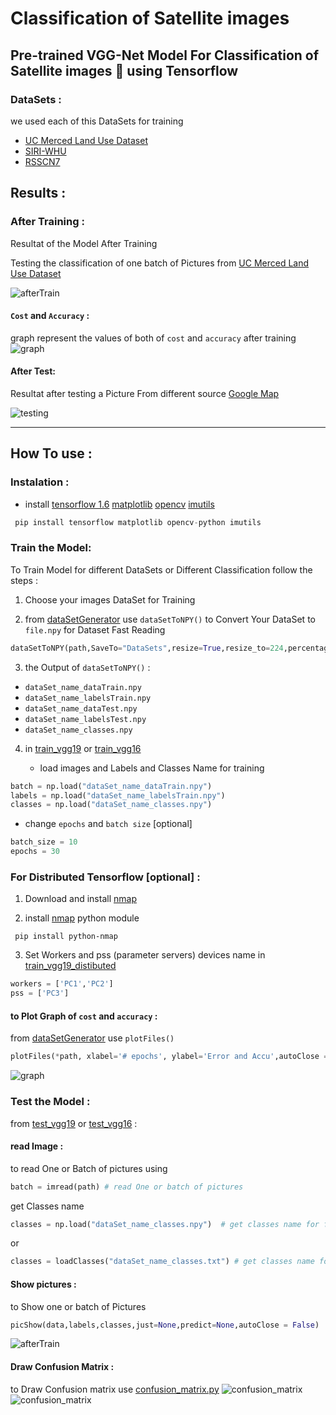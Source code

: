 # Classification of Satellite images

## Pre-trained VGG-Net Model For Classification of Satellite images :rocket: using Tensorflow

###  DataSets :
we used each of this DataSets for training

 - [UC Merced Land Use Dataset](http://weegee.vision.ucmerced.edu/datasets/landuse.html)
 - [SIRI-WHU](http://www.lmars.whu.edu.cn/prof_web/zhongyanfei/e-code.html)
 - [RSSCN7](http://www.lmars.whu.edu.cn/xia/AID-project.html)
 
## Results :
### After Training : 
Resultat of the Model After Training

Testing the classification of one batch of Pictures from [UC Merced Land Use Dataset](http://weegee.vision.ucmerced.edu/datasets/landuse.html) 

![afterTrain](images/afterTrain.png ' classification of batch of pictre after Training')

#### `Cost` and `Accuracy` : 
graph represent the values of both of `cost` and `accuracy` after training 
![graph](images/graph.png 'graph')

#### After Test: 
 Resultat after testing a Picture From different source [Google Map](maps.google.com)
 
![testing](images/testing.png 'testing')
- - - -
## How To use :

### Instalation :

* install [tensorflow 1.6](https://github.com/SakhriHoussem/How-to-install-tensorflow-gpu) [matplotlib](https://matplotlib.org/) [opencv](https://pypi.org/project/opencv-python/) [imutils](https://pypi.org/project/imutils)
```python
 pip install tensorflow matplotlib opencv-python imutils
 ```
### Train the Model:
To Train Model for different DataSets or Different Classification follow the steps : 

1. Choose your images DataSet for Training

2. from [dataSetGenerator](dataSetGenerator.py) use `dataSetToNPY()` to Convert Your DataSet to `file.npy` for Dataset Fast Reading   
 
 ```python
dataSetToNPY(path,SaveTo="DataSets",resize=True,resize_to=224,percentage=80,dataAugmentation= False) 
 ```
3. the Output of `dataSetToNPY()` :      
  - `dataSet_name_dataTrain.npy`     
  - `dataSet_name_labelsTrain.npy`     
  - `dataSet_name_dataTest.npy`      
  - `dataSet_name_labelsTest.npy`      
  - `dataSet_name_classes.npy`      
   
4. in [train_vgg19](train_vgg19.py) or [train_vgg16](train_vgg16.py)     
     
     - load images and Labels and Classes Name for training 
 ```python
batch = np.load("dataSet_name_dataTrain.npy")
labels = np.load("dataSet_name_labelsTrain.npy")
classes = np.load("dataSet_name_classes.npy") 
 ```

  - change `epochs` and `batch size` [optional] 
```python
batch_size = 10
epochs = 30
```
### For Distributed Tensorflow [optional] : 

1. Download and install [nmap](https://nmap.org/)
 
2. install [nmap](https://pypi.org/project/python-nmap/) python module
```
 pip install python-nmap
```
3. Set Workers and pss (parameter servers) devices name in [train_vgg19_distibuted](train_vgg19_distibuted.py)
 ```python
workers = ['PC1','PC2']
pss = ['PC3']
 ```
 
#### to Plot Graph of `cost` and `accuracy` :
 
from [dataSetGenerator](dataSetGenerator.py) use `plotFiles()`

```python
plotFiles(*path, xlabel='# epochs', ylabel='Error and Accu',autoClose = False)
```
![graph](images/graph.png 'graph')

### Test the Model :

from [test_vgg19](test_vgg19.py) or [test_vgg16](test_vgg16.py) :
#### read Image : 
to read One or Batch of pictures using 
```python
batch = imread(path) # read One or batch of pictures
```
get Classes name

 ```python
 classes = np.load("dataSet_name_classes.npy")  # get classes name for file.npy
 ```
or 
```python
classes = loadClasses("dataSet_name_classes.txt") # get classes name for file.txt
```
#### Show pictures : 
to Show one or batch of Pictures 
```python
picShow(data,labels,classes,just=None,predict=None,autoClose = False)
```
![afterTrain](images/afterTrain.png 'afterTrain')

#### Draw Confusion Matrix : 
to Draw Confusion matrix use [confusion_matrix.py](confusion_matrix.py)
![confusion_matrix](images/confusion_matrix.png)
![confusion_matrix](images/precision_recall_table.png)

